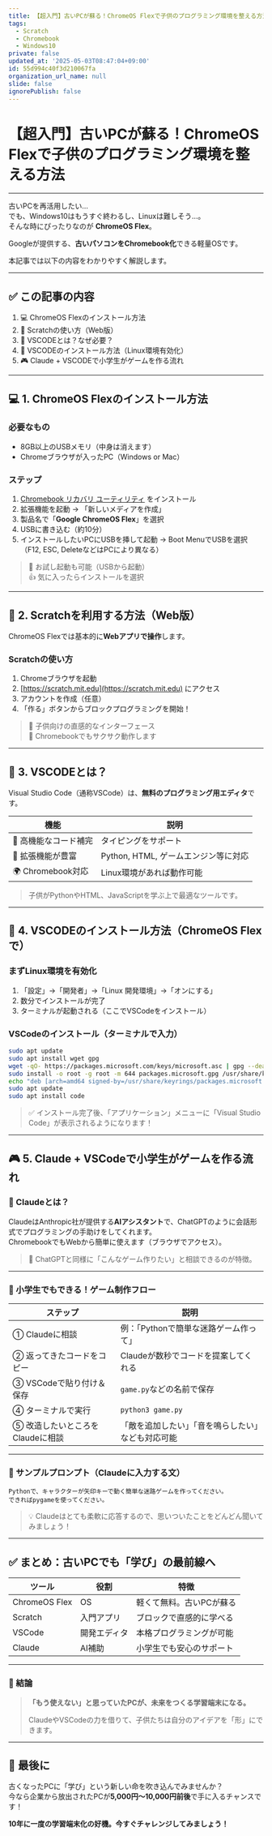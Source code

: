```yaml
---
title: 【超入門】古いPCが蘇る！ChromeOS Flexで子供のプログラミング環境を整える方法
tags:
  - Scratch
  - Chromebook
  - Windows10
private: false
updated_at: '2025-05-03T08:47:04+09:00'
id: 55d994c40f3d210067fa
organization_url_name: null
slide: false
ignorePublish: false
---
```

# 【超入門】古いPCが蘇る！ChromeOS Flexで子供のプログラミング環境を整える方法

---

古いPCを再活用したい…  
でも、Windows10はもうすぐ終わるし、Linuxは難しそう…。  
そんな時にぴったりなのが **ChromeOS Flex**。

Googleが提供する、**古いパソコンをChromebook化**できる軽量OSです。

本記事では以下の内容をわかりやすく解説します。

---

## ✅ この記事の内容

1. 💻 ChromeOS Flexのインストール方法  
2. 🧒 Scratchの使い方（Web版）  
3. 🧠 VSCODEとは？なぜ必要？  
4. 💾 VSCODEのインストール方法（Linux環境有効化）  
5. 🎮 Claude + VSCODEで小学生がゲームを作る流れ

---

## 💻 1. ChromeOS Flexのインストール方法

### 必要なもの

- 8GB以上のUSBメモリ（中身は消えます）
- Chromeブラウザが入ったPC（Windows or Mac）

### ステップ

1. [Chromebook リカバリ ユーティリティ](https://chrome.google.com/webstore/detail/chromebook-recovery-utility) をインストール  
2. 拡張機能を起動 → 「新しいメディアを作成」  
3. 製品名で「**Google ChromeOS Flex**」を選択  
4. USBに書き込む（約10分）  
5. インストールしたいPCにUSBを挿して起動 → Boot MenuでUSBを選択（F12, ESC, DeleteなどはPCにより異なる）  

> 🌱 お試し起動も可能（USBから起動）  
> 👍 気に入ったらインストールを選択

---

## 🧒 2. Scratchを利用する方法（Web版）

ChromeOS Flexでは基本的に**Webアプリで操作**します。

### Scratchの使い方

1. Chromeブラウザを起動  
2. [https://scratch.mit.edu](https://scratch.mit.edu) にアクセス  
3. アカウントを作成（任意）  
4. 「作る」ボタンからブロックプログラミングを開始！

> 🎨 子供向けの直感的なインターフェース  
> 🚀 Chromebookでもサクサク動作します

---

## 🧠 3. VSCODEとは？

Visual Studio Code（通称VSCode）は、**無料のプログラミング用エディタ**です。

| 機能             | 説明                                |
|------------------|-------------------------------------|
| 📝 高機能なコード補完 | タイピングをサポート                 |
| 🔌 拡張機能が豊富     | Python, HTML, ゲームエンジン等に対応 |
| 🌍 Chromebook対応     | Linux環境があれば動作可能            |

> 子供がPythonやHTML、JavaScriptを学ぶ上で最適なツールです。

---

## 💾 4. VSCODEのインストール方法（ChromeOS Flexで）

### まずLinux環境を有効化

1. 「設定」→「開発者」→「Linux 開発環境」→「オンにする」  
2. 数分でインストールが完了  
3. ターミナルが起動される（ここでVSCodeをインストール）

### VSCodeのインストール（ターミナルで入力）

```bash
sudo apt update
sudo apt install wget gpg
wget -qO- https://packages.microsoft.com/keys/microsoft.asc | gpg --dearmor > packages.microsoft.gpg
sudo install -o root -g root -m 644 packages.microsoft.gpg /usr/share/keyrings/
echo "deb [arch=amd64 signed-by=/usr/share/keyrings/packages.microsoft.gpg] https://packages.microsoft.com/repos/vscode stable main" | sudo tee /etc/apt/sources.list.d/vscode.list
sudo apt update
sudo apt install code
```

> ✅ インストール完了後、「アプリケーション」メニューに「Visual Studio Code」が表示されるようになります！

---

## 🎮 5. Claude + VSCodeで小学生がゲームを作る流れ

### 🧠 Claudeとは？

ClaudeはAnthropic社が提供する**AIアシスタント**で、ChatGPTのように会話形式でプログラミングの手助けをしてくれます。  
ChromebookでもWebから簡単に使えます（ブラウザでアクセス）。

> 📝 ChatGPTと同様に「こんなゲーム作りたい」と相談できるのが特徴。

---

### 👦 小学生でもできる！ゲーム制作フロー

| ステップ | 説明 |
|--------|------|
| ① Claudeに相談 | 例：「Pythonで簡単な迷路ゲーム作って」 |
| ② 返ってきたコードをコピー | Claudeが数秒でコードを提案してくれる |
| ③ VSCodeで貼り付け＆保存 | `game.py`などの名前で保存 |
| ④ ターミナルで実行 | `python3 game.py` |
| ⑤ 改造したいところをClaudeに相談 | 「敵を追加したい」「音を鳴らしたい」なども対応可能 |

---

### 🎁 サンプルプロンプト（Claudeに入力する文）

```
Pythonで、キャラクターが矢印キーで動く簡単な迷路ゲームを作ってください。
できればpygameを使ってください。
```

> 💡 Claudeはとても柔軟に応答するので、思いついたことをどんどん聞いてみましょう！

---

## ✅ まとめ：古いPCでも「学び」の最前線へ

| ツール | 役割 | 特徴 |
|--------|------|------|
| ChromeOS Flex | OS | 軽くて無料。古いPCが蘇る |
| Scratch | 入門アプリ | ブロックで直感的に学べる |
| VSCode | 開発エディタ | 本格プログラミングが可能 |
| Claude | AI補助 | 小学生でも安心のサポート |

---

### 🎯 結論

> **「もう使えない」と思っていたPCが、未来をつくる学習端末になる。**  
>  
> ClaudeやVSCodeの力を借りて、子供たちは自分のアイデアを「形」にできます。

---


## 🙌 最後に

古くなったPCに「学び」という新しい命を吹き込んでみませんか？  
今なら企業から放出されたPCが**5,000円〜10,000円前後**で手に入るチャンスです！

**10年に一度の学習端末化の好機。今すぐチャレンジしてみましょう！**
